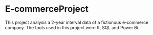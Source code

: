 # E-commerceProject
This project analysis a 2-year interval data of a fictionous e-commerce company. The tools used in this project were R, SQL and Power Bi.
